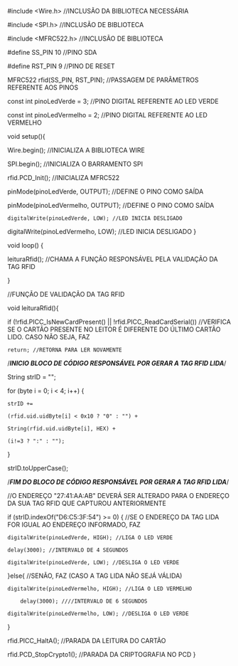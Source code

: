 #include <Wire.h> //INCLUSÃO DA BIBLIOTECA NECESSÁRIA

#include <SPI.h> //INCLUSÃO DE BIBLIOTECA

#include <MFRC522.h> //INCLUSÃO DE BIBLIOTECA

#define SS_PIN 10 //PINO SDA

#define RST_PIN 9 //PINO DE RESET

MFRC522 rfid(SS_PIN, RST_PIN); //PASSAGEM DE PARÂMETROS REFERENTE AOS PINOS


const int pinoLedVerde = 3; //PINO DIGITAL REFERENTE AO LED VERDE

const int pinoLedVermelho = 2; //PINO DIGITAL REFERENTE AO LED VERMELHO

void setup(){

  Wire.begin(); //INICIALIZA A BIBLIOTECA WIRE
  
  SPI.begin(); //INICIALIZA O BARRAMENTO SPI
  
  rfid.PCD_Init(); //INICIALIZA MFRC522
  
  pinMode(pinoLedVerde, OUTPUT); //DEFINE O PINO COMO SAÍDA
  
  pinMode(pinoLedVermelho, OUTPUT); //DEFINE O PINO COMO SAÍDA

    digitalWrite(pinoLedVerde, LOW); //LED INICIA DESLIGADO
    
  digitalWrite(pinoLedVermelho, LOW); //LED INICIA DESLIGADO
}

void loop() {

  leituraRfid(); //CHAMA A FUNÇÃO RESPONSÁVEL PELA VALIDAÇÃO DA TAG RFID
  
}

//FUNÇÃO DE VALIDAÇÃO DA TAG RFID

void leituraRfid(){

  if (!rfid.PICC_IsNewCardPresent() || !rfid.PICC_ReadCardSerial()) //VERIFICA SE O CARTÃO PRESENTE NO LEITOR É DIFERENTE DO ÚLTIMO CARTÃO LIDO. CASO NÃO SEJA, FAZ
  
    return; //RETORNA PARA LER NOVAMENTE

  /***INICIO BLOCO DE CÓDIGO RESPONSÁVEL POR GERAR A TAG RFID LIDA***/
  
  String strID = ""; 
  
  for (byte i = 0; i < 4; i++) {
  
    strID +=
    
    (rfid.uid.uidByte[i] < 0x10 ? "0" : "") +
    
    String(rfid.uid.uidByte[i], HEX) +
    
    (i!=3 ? ":" : "");
  }

  
  strID.toUpperCase();
  
/***FIM DO BLOCO DE CÓDIGO RESPONSÁVEL POR GERAR A TAG RFID LIDA***/

  //O ENDEREÇO "27:41:AA:AB" DEVERÁ SER ALTERADO PARA O ENDEREÇO DA SUA TAG RFID QUE CAPTUROU ANTERIORMENTE
  
  if (strID.indexOf("D6:C5:3F:54") >= 0) { //SE O ENDEREÇO DA TAG LIDA FOR IGUAL AO ENDEREÇO INFORMADO, FAZ
  
    digitalWrite(pinoLedVerde, HIGH); //LIGA O LED VERDE
    
    delay(3000); //INTERVALO DE 4 SEGUNDOS
    
    digitalWrite(pinoLedVerde, LOW); //DESLIGA O LED VERDE                             
    
  }else{ //SENÃO, FAZ (CASO A TAG LIDA NÃO SEJÁ VÁLIDA)
  
    digitalWrite(pinoLedVermelho, HIGH); //LIGA O LED VERMELHO

        delay(3000); ////INTERVALO DE 6 SEGUNDOS
        
    digitalWrite(pinoLedVermelho, LOW); //DESLIGA O LED VERDE
    
  }

  rfid.PICC_HaltA(); //PARADA DA LEITURA DO CARTÃO
  
  rfid.PCD_StopCrypto1(); //PARADA DA CRIPTOGRAFIA NO PCD
  }
